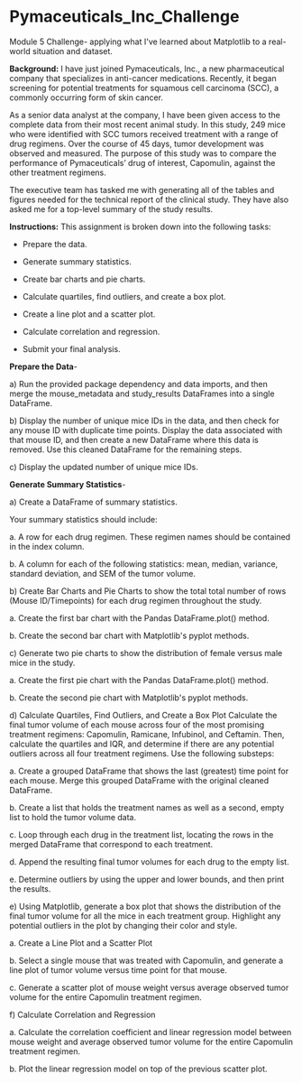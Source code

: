 # Pymaceuticals_Inc_Challenge
Module 5 Challenge- applying what I've learned about Matplotlib to a real-world situation and dataset.


**Background:**
I have just joined Pymaceuticals, Inc., a new pharmaceutical company that specializes in anti-cancer medications. Recently, it began screening for potential treatments for squamous cell carcinoma (SCC), a commonly occurring form of skin cancer.

As a senior data analyst at the company, I have been given access to the complete data from their most recent animal study. In this study, 249 mice who were identified with SCC tumors received treatment with a range of drug regimens. Over the course of 45 days, tumor development was observed and measured. The purpose of this study was to compare the performance of Pymaceuticals’ drug of interest, Capomulin, against the other treatment regimens.

The executive team has tasked me with generating all of the tables and figures needed for the technical report of the clinical study. They have also asked me for a top-level summary of the study results.


**Instructions:**
This assignment is broken down into the following tasks:

- Prepare the data.

- Generate summary statistics.

- Create bar charts and pie charts.

- Calculate quartiles, find outliers, and create a box plot.

- Create a line plot and a scatter plot.

- Calculate correlation and regression.

- Submit your final analysis.

**Prepare the Data**- 

a) Run the provided package dependency and data imports, and then merge the mouse_metadata and study_results DataFrames into a single DataFrame.

b) Display the number of unique mice IDs in the data, and then check for any mouse ID with duplicate time points. Display the data associated with that mouse ID, and then create a new DataFrame where this data is removed. Use this cleaned DataFrame for the remaining steps.

c) Display the updated number of unique mice IDs.

**Generate Summary Statistics**- 

a) Create a DataFrame of summary statistics. 
  
  Your summary statistics should include:

  a. A row for each drug regimen. These regimen names should be contained in the index column.
 
  b. A column for each of the following statistics: mean, median, variance, standard deviation, and SEM of the tumor volume.
    
b) Create Bar Charts and Pie Charts to show the total total number of rows (Mouse ID/Timepoints) for each drug regimen throughout the study.

  a. Create the first bar chart with the Pandas DataFrame.plot() method.
 
  b. Create the second bar chart with Matplotlib's pyplot methods.

c) Generate two pie charts to show the distribution of female versus male mice in the study.

  a. Create the first pie chart with the Pandas DataFrame.plot() method.

  b. Create the second pie chart with Matplotlib's pyplot methods.

d) Calculate Quartiles, Find Outliers, and Create a Box Plot
  Calculate the final tumor volume of each mouse across four of the most promising treatment regimens: Capomulin, Ramicane, Infubinol, and Ceftamin. 
  Then, calculate the quartiles and IQR, and determine if there are any potential outliers across all four treatment regimens. Use the following substeps:

  a. Create a grouped DataFrame that shows the last (greatest) time point for each mouse. Merge this grouped DataFrame with the original cleaned DataFrame.
 
  b. Create a list that holds the treatment names as well as a second, empty list to hold the tumor volume data.
 
  c. Loop through each drug in the treatment list, locating the rows in the merged DataFrame that correspond to each treatment. 

  d. Append the resulting final tumor volumes for each drug to the empty list.

  e. Determine outliers by using the upper and lower bounds, and then print the results.

e) Using Matplotlib, generate a box plot that shows the distribution of the final tumor volume for all the mice in each treatment group.
  Highlight any potential outliers in the plot by changing their color and style.

  a. Create a Line Plot and a Scatter Plot
 
  b. Select a single mouse that was treated with Capomulin, and generate a line plot of tumor volume versus time point for that mouse.

  c. Generate a scatter plot of mouse weight versus average observed tumor volume for the entire Capomulin treatment regimen.

f) Calculate Correlation and Regression
 
  a. Calculate the correlation coefficient and linear regression model between mouse weight and average observed tumor volume for the entire Capomulin treatment regimen.
 
  b. Plot the linear regression model on top of the previous scatter plot.
